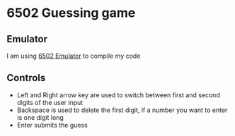# 6502 Guessing game

## Emulator
I am using [6502 Emulator](http://6502.cdot.systems/) to compile my code

## Controls
- Left and Right arrow key are used to switch between first and second digits of the user input</br>
- Backspace is used to delete the first digit, if a number you want to enter is one digit long</br>
- Enter submits the guess
